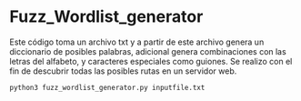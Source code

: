 # Fuzz_Wordlist_generator
Este código toma un archivo txt y a partir de este archivo genera un diccionario de posibles palabras, adicional genera combinaciones con las letras del alfabeto, y caracteres especiales como guiones. Se realizo con el fin de descubrir todas las posibles rutas en un servidor web.

```bash
python3 fuzz_wordlist_generator.py inputfile.txt
```
